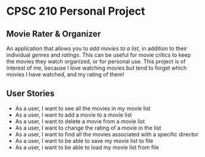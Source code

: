 # CPSC 210 Personal Project

## Movie Rater & Organizer

An application that allows you to *add movies to a list*, in addition to their individual *genres* and *ratings*. 
This can be useful for movie critics to keep the movies they watch organized, or for personal use. 
This project is of interest of me, because I love watching movies but tend to forget which movies I have watched, 
and my rating of them!

## User Stories

- As a user, I want to see all the movies in my movie list
- As a user, I want to add a movie to a movie list
- As a user, I want to delete a movie from a movie list
- As a user, I want to change the rating of a movie in the list
- As a user, I want to find all the movies associated with a specific director
- As a user, I want to be able to save my movie list to file
- As a user, i want to be able to load my movie list from file